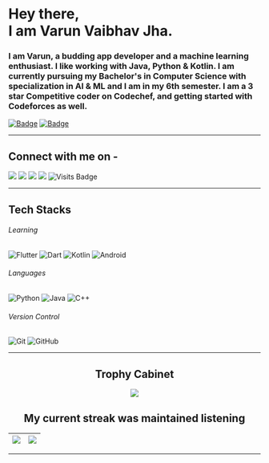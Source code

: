 # Hey there,<br>I am Varun Vaibhav Jha.

### I am Varun, a budding app developer and a machine learning enthusiast. I like working with Java, Python & Kotlin. I am currently pursuing my Bachelor's in Computer Science with specialization in AI & ML and I am in my 6th semester. I am a 3 star Competitive coder on Codechef, and getting started with Codeforces as well.

[![Badge](https://cp-logo.vercel.app/codechef/varunvjha)](https://www.codechef.com/users/varunvjha)
[![Badge](https://cp-logo.vercel.app/codeforces/varunvjha)](https://codeforces.com/profile/varunvjha)

---

## Connect with me on - 
[<img src="https://img.shields.io/badge/linkedin-%230077B5.svg?&style=for-the-badge&logo=linkedin&logoColor=white"/>](https://www.linkedin.com/in/varunvjha/) 
[<img src = "https://img.shields.io/badge/instagram-%23E4405F.svg?&style=for-the-badge&logo=instagram&logoColor=white">](https://www.instagram.com/__va__run__/)
[<img src ="https://img.shields.io/badge/Email-Here-%23E4405F.svg?&style=for-the-badge&logo=&logoColor=white%22">](mailto:jha.varun6@gmail.com)
[<img src ="https://img.shields.io/badge/Download-Resume-AA00FF.svg?&style=for-the-badge&logo=docusign&logoColor=white%22">](https://drive.google.com/file/d/1LTk9DnstpA3xoWkQyd7L0QKS8lNkY-XL/view?usp=sharing)
  ![Visits Badge](https://badges.pufler.dev/visits/varunvjha/my-github-profile?style=for-the-badge)

---

## Tech Stacks

###### Learning
![Flutter](https://img.shields.io/badge/Flutter-02569B?style=for-the-badge&logo=flutter)
![Dart](https://img.shields.io/badge/Dart-0175C2?style=for-the-badge&logo=dart&logoColor=white)
![Kotlin](https://img.shields.io/badge/Kotlin-0095D5?style=for-the-badge&logo=kotlin&logoColor=white)
![Android](https://img.shields.io/badge/Android-3DDC84?style=for-the-badge&logo=android&logoColor=white)

###### Languages
![Python](https://img.shields.io/badge/-Python-3776AB?style=for-the-badge&logo=Python&logoColor=white)
![Java](https://img.shields.io/badge/Java-007396?style=for-the-badge&logo=java)
![C++](https://img.shields.io/badge/C++-00599C?style=for-the-badge&logo=c)

###### Version Control
![Git](https://img.shields.io/badge/-Git-F05032?style=for-the-badge&logo=git&logoColor=white)
![GitHub](https://img.shields.io/badge/-GitHub-181717?style=for-the-badge&logo=github)

---

## <h2 align=center> Trophy Cabinet </h2>

<p align=center>
<img align=center src="https://github-profile-trophy.vercel.app/?username=varunvjha&theme=monokai&row=2&column=3&margin-w=8&margin-h=8">
</p>

### <h2 align=center>My current streak was maintained listening</h2> 
|<img src="https://spotify-github-profile.vercel.app/api/view?uid=31574w6bvz42lt3fjicnnx5akdku&cover_image=false"/>|<img src="https://github-readme-streak-stats.herokuapp.com/?user=varunvjha"/>|
|---|---|

---
